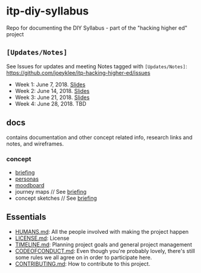 # itp-diy-syllabus
Repo for documenting the DIY Syllabus - part of the "hacking higher ed" project

## `[Updates/Notes]` 
See Issues for updates and meeting Notes tagged with `[Updates/Notes]`:
https://github.com/joeyklee/itp-hacking-higher-ed/issues

- Week 1: June 7, 2018. [Slides](https://docs.google.com/presentation/d/1hXr2e4Wup86X4Hq2g7QLGCRyHqF2oYQiBXTelpFfoBw/edit?usp=sharing)
- Week 2: June 14, 2018. [Slides](https://docs.google.com/presentation/d/1s5cj6sMfjQ82hUabvhXYzMQOGyA1bUxj2cXIY-rdBp8/edit?usp=sharing)
- Week 3: June 21, 2018. [Slides](https://docs.google.com/presentation/d/1oHvoyg4f_30YHd53dSvAT2cjzD0RZ2EaN9PcL1zE7vk/edit?usp=sharing)
- Week 4: June 28, 2018. TBD


## docs

contains documentation and other concept related info, research links and notes, and wireframes.

### concept

* [briefing](https://docs.google.com/document/d/14wtkBoX1fbWLUpeSw2PBLTRhv4-qsjQtfIXQNBGMFLE/edit?usp=sharing)
* [personas](https://docs.google.com/presentation/d/123tP9MThbqVtYEYukDsGyDexfvQCatvXaWpWvNcjnX0/edit?usp=sharing)
* [moodboard](https://docs.google.com/presentation/d/1aA80h4-t3FuK8H1JkA_M12orFMegoaA-c_IxaWGZGEs/edit?usp=sharing)
* journey maps // See [briefing](https://docs.google.com/document/d/14wtkBoX1fbWLUpeSw2PBLTRhv4-qsjQtfIXQNBGMFLE/edit?usp=sharing)
* concept sketches // See [briefing](https://docs.google.com/document/d/14wtkBoX1fbWLUpeSw2PBLTRhv4-qsjQtfIXQNBGMFLE/edit?usp=sharing)


## Essentials

- [HUMANS.md](): All the people involved with making the project happen
- [LICENSE.md]():  License
- [TIMELINE.md](): Planning project goals and general project management
- [CODEOFCONDUCT.md](): Even though you're probably lovely, there's still some rules we all agree on in order to participate here.
- [CONTRIBUTING.md](): How to contribute to this project.

